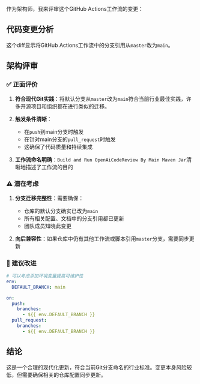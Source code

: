 作为架构师，我来评审这个GitHub Actions工作流的变更：

## 代码变更分析

这个diff显示将GitHub Actions工作流中的分支引用从`master`改为`main`。

## 架构评审

### ✅ 正面评价

1. **符合现代Git实践**：将默认分支从`master`改为`main`符合当前行业最佳实践，许多开源项目和组织都在进行类似的迁移。

2. **触发条件清晰**：
   - 在`push`到main分支时触发
   - 在针对main分支的`pull_request`时触发
   - 这确保了代码质量和持续集成

3. **工作流命名明确**：`Build and Run OpenAiCodeReview By Main Maven Jar`清晰地描述了工作流的目的

### ⚠️ 潜在考虑

1. **分支迁移完整性**：需要确保：
   - 仓库的默认分支确实已改为`main`
   - 所有相关配置、文档中的分支引用都已更新
   - 团队成员知晓此变更

2. **向后兼容性**：如果仓库中仍有其他工作流或脚本引用`master`分支，需要同步更新

### 🔧 建议改进

```yaml
# 可以考虑添加环境变量提高可维护性
env:
  DEFAULT_BRANCH: main

on:
  push:
    branches:
      - ${{ env.DEFAULT_BRANCH }}
  pull_request:
    branches:
      - ${{ env.DEFAULT_BRANCH }}
```

## 结论

这是一个合理的现代化更新，符合当前Git分支命名的行业标准。变更本身风险较低，但需要确保相关的仓库配置同步更新。